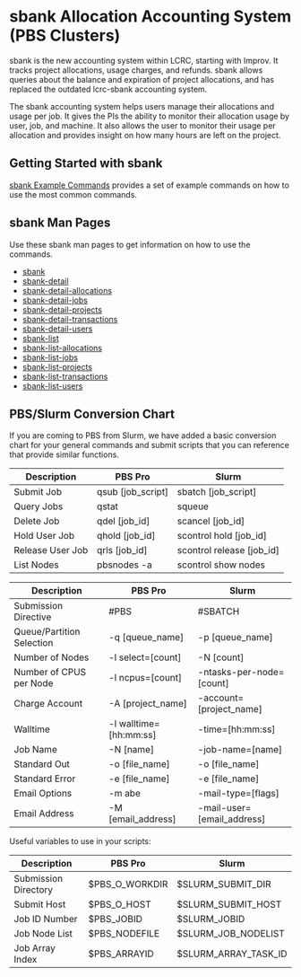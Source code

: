 # sbank Allocation Accounting System (PBS Clusters)

sbank is the new accounting system within LCRC, starting with Improv. It tracks project allocations, usage charges, and refunds. sbank allows queries about the balance and expiration of project allocations, and has replaced the outdated lcrc-sbank accounting system.

The sbank accounting system helps users manage their allocations and usage per job. It gives the PIs the ability to monitor their allocation usage by user, job, and machine. It also allows the user to monitor their usage per allocation and provides insight on how many hours are left on the project.

## Getting Started with sbank

[sbank Example Commands](not_in_nav/sbank-examples.md) provides a set of example commands on how to use the most common commands.

## sbank Man Pages

Use these sbank man pages to get information on how to use the commands.

- [sbank](not_in_nav/sbank-manpage.md)
- [sbank-detail](not_in_nav/sbank-detail.md)
- [sbank-detail-allocations](not_in_nav/sbank-detail-allocations.md)
- [sbank-detail-jobs](not_in_nav/sbank-detail-jobs.md)
- [sbank-detail-projects](not_in_nav/sbank-detail-projects.md)
- [sbank-detail-transactions](not_in_nav/sbank-detail-transactions.md)
- [sbank-detail-users](not_in_nav/sbank-detail-users.md)
- [sbank-list](not_in_nav/sbank-list.md)
- [sbank-list-allocations](not_in_nav/sbank-list-allocations.md)
- [sbank-list-jobs](not_in_nav/sbank-list-jobs.md)
- [sbank-list-projects](not_in_nav/sbank-list-projects.md)
- [sbank-list-transactions](not_in_nav/sbank-list-transactions.md)
- [sbank-list-users](not_in_nav/sbank-list-users.md)

## PBS/Slurm Conversion Chart

If you are coming to PBS from Slurm, we have added a basic conversion chart for your general commands and submit scripts that you can reference that provide similar functions.


| Description | PBS Pro | Slurm |
| -------------- | ----------- | --------- |
| Submit Job | qsub [job_script] | sbatch [job_script] |
| Query Jobs | qstat | squeue |
| Delete Job | qdel [job_id] | scancel [job_id] |
| Hold User Job | qhold [job_id] | scontrol hold [job_id] |
| Release User Job | qrls [job_id] | scontrol release [job_id] |
| List Nodes | pbsnodes -a | scontrol show nodes |


| Description | PBS Pro | Slurm |
| -------------- | ----------- | --------- |
| Submission Directive | #PBS | #SBATCH |
| Queue/Partition Selection | -q [queue_name] | -p [queue_name] |
| Number of Nodes | -l select=[count] | -N [count] |
| Number of CPUS per Node |	-l ncpus=[count] | -ntasks-per-node=[count] |
| Charge Account | -A [project_name] |	-account=[project_name] |
| Walltime | -l walltime=[hh:mm:ss] | -time=[hh:mm:ss] |
| Job Name | -N [name] | -job-name=[name] |
| Standard Out | -o [file_name] | -o [file_name] |
| Standard Error | -e [file_name] | -e [file_name] |
| Email Options	| -m abe | -mail-type=[flags] |
| Email Address	| -M [email_address] | -mail-user=[email_address] |

Useful variables to use in your scripts:

| Description | PBS Pro | Slurm |
| -------------- | ----------- | --------- |
| Submission Directory | $PBS_O_WORKDIR | $SLURM_SUBMIT_DIR |
| Submit Host | $PBS_O_HOST | $SLURM_SUBMIT_HOST |
| Job ID Number | $PBS_JOBID | $SLURM_JOBID |
| Job Node List | $PBS_NODEFILE | $SLURM_JOB_NODELIST |
| Job Array Index | $PBS_ARRAYID | $SLURM_ARRAY_TASK_ID |

